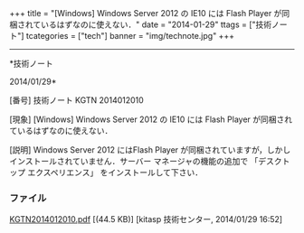 ﻿+++
title = "[Windows] Windows Server 2012 の IE10 には Flash Player が同梱されているはずなのに使えない．"
date = "2014-01-29"
ttags = ["技術ノート"]
tcategories = ["tech"]
banner = "img/technote.jpg"
+++

-----------------------------------------------------------------------------------------------------------------------------

*技術ノート

2014/01/29*


[番号]
技術ノート KGTN 2014012010

[現象]
[Windows] Windows Server 2012 の IE10 には Flash Player
が同梱されているはずなのに使えない．

[説明]
Windows Server 2012 にはFlash Player
が同梱されていますが，しかしインストールされていません．サーバー
マネージャの機能の追加で 「デスクトップ エクスペリエンス」
をインストールして下さい．


### ファイル

 
 


[KGTN2014012010.pdf](http://techreport.kitasp.net/attachments/download/1501/KGTN2014012010.pdf)
 [(44.5 KB)] [kitasp 技術センター, 2014/01/29
16:52]


 


 

